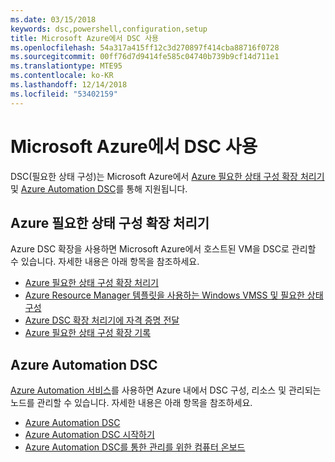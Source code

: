 ```yaml
---
ms.date: 03/15/2018
keywords: dsc,powershell,configuration,setup
title: Microsoft Azure에서 DSC 사용
ms.openlocfilehash: 54a317a415ff12c3d270897f414cba88716f0728
ms.sourcegitcommit: 00ff76d7d9414fe585c04740b739b9cf14d711e1
ms.translationtype: MTE95
ms.contentlocale: ko-KR
ms.lasthandoff: 12/14/2018
ms.locfileid: "53402159"
---
```

# <a name="using-dsc-on-microsoft-azure"></a>Microsoft Azure에서 DSC 사용

DSC(필요한 상태 구성)는 Microsoft Azure에서 [Azure 필요한 상태 구성 확장 처리기](/azure/virtual-machines/extensions/dsc-overview) 및 [Azure Automation DSC](/azure/automation/automation-dsc-overview)를 통해 지원됩니다.

## <a name="azure-desired-state-configuration-extension-handler"></a>Azure 필요한 상태 구성 확장 처리기

Azure DSC 확장을 사용하면 Microsoft Azure에서 호스트된 VM을 DSC로 관리할 수 있습니다.
자세한 내용은 아래 항목을 참조하세요.

- [Azure 필요한 상태 구성 확장 처리기](/azure/virtual-machines/extensions/dsc-overview)
- [Azure Resource Manager 템플릿을 사용하는 Windows VMSS 및 필요한 상태 구성](/azure/virtual-machines/extensions/dsc-template)
- [Azure DSC 확장 처리기에 자격 증명 전달](/azure/virtual-machines/extensions/dsc-credentials)
- [Azure 필요한 상태 구성 확장 기록](azureDscexthistory.md)

## <a name="azure-automation-dsc"></a>Azure Automation DSC

[Azure Automation 서비스](https://azure.microsoft.com/en-us/services/automation/)를 사용하면 Azure 내에서 DSC 구성, 리소스 및 관리되는 노드를 관리할 수 있습니다. 자세한 내용은 아래 항목을 참조하세요.

- [Azure Automation DSC](/azure/automation/automation-dsc-overview)
- [Azure Automation DSC 시작하기](/azure/automation/automation-dsc-getting-started)
- [Azure Automation DSC를 통한 관리를 위한 컴퓨터 온보드](/azure/automation/automation-dsc-onboarding)